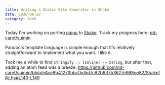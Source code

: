 ```yaml
---
title: Writing a Static Site Generator in Shake
date: 2020-06-28
category: tech
---
```


Today I'm working on porting [nippo](https://github.com/mt-caret/nippo/) to
[Shake](https://shakebuild.com/).
Track my progress here: [mt-caret/suimin](https://github.com/mt-caret/suimin)

Pandoc's template language is simple enough that it's relatively
straightforward to implement what you want. I like it.

Took me a while to find `stringify :: [Inline] -> String`, but after that,
adding an atom feed was a breeze: <https://github.com/mt-caret/suimin/blob/e4ce8b41273bbcf5d5d7c82b637b3627e988ee82/Shakefile.hs#L140-L149>

<!--
- lsp for markdown?
-->
